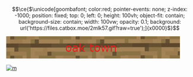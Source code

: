 ```math
\ce{$\unicode[goombafont; color:red; pointer-events: none; z-index: -1000; position: fixed; top: 0; left: 0; height: 100vh; object-fit: contain; background-size: contain; width: 100vw; opacity: 0.1; background: url('https://files.catbox.moe/2mlk57.gif?raw=true');]{x0000}$}
```

[![](./github.png)](https://oaktown.fun)
<p>
  <a href="https://oaktown.fun" target="blank"><img src="https://files.catbox.moe/2mlk57.gif" alt="m" /></a>
</p>


